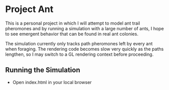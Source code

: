 # Project Ant

This is a personal project in which I will attempt to model ant trail pheromones and by running a simulation with a large number of ants, I hope to see emergent behavior that can be found in real ant colonies.

The simulation currently only tracks path pheromones left by every ant when foraging. The rendering code becomes slow very quickly as the paths lengthen, so I may switch to a GL rendering context before proceeding.

## Running the Simulation

- Open index.html in your local browser
